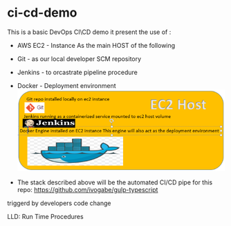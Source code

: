 # ci-cd-demo
This is a basic DevOps CI\CD demo
it present the use of :
- AWS EC2 - Instance As the main HOST of the following  
- Git - as our local developer SCM repository
- Jenkins - to orcastrate pipeline procedure
- Docker - Deployment environment
![Alt text](https://github.com/BoazHalter/ci-cd-demo/blob/master/CI-CD-infrastucture-architecture4.PNG "Arcitecture Overview:")

- The stack described above will be the automated CI/CD pipe for this repo:
  https://github.com/ivogabe/gulp-typescript

triggerd by developers code change

LLD:
Run Time Procedures


